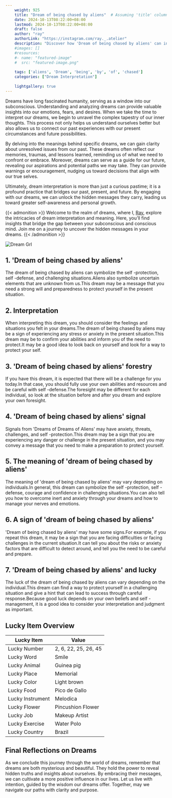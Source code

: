 ```yaml
---
    weight: 925
    title: "Dream of being chased by aliens"  # Assuming 'title' column exists
    date: 2024-10-13T08:22:00+08:00
    lastmod: 2024-10-13T08:22:00+08:00
    draft: false
    author: "ray"
    authorLink: "https://instagram.com/ray._.atelier"
    description: "Discover how 'Dream of being chased by aliens' can interpret your future and uncover its significant meanings in your life."
    #images: []
    #resources:
    #- name: "featured-image"
    #  src: "featured-image.png"
    
    tags: ['aliens', 'Dream', 'being', 'by', 'of', 'chased']
    categories: ["Dream Interpretation"]
    
    lightgallery: true
---
```

    
Dreams have long fascinated humanity, serving as a window into our subconscious. Understanding and analyzing dreams can provide valuable insights into our emotions, fears, and desires. When we take the time to interpret our dreams, we begin to unravel the complex tapestry of our inner thoughts. This process not only helps us understand ourselves better but also allows us to connect our past experiences with our present circumstances and future possibilities.

By delving into the meanings behind specific dreams, we can gain clarity about unresolved issues from our past. These dreams often reflect our memories, traumas, and lessons learned, reminding us of what we need to confront or embrace. Moreover, dreams can serve as a guide for our future, revealing our aspirations and potential paths we may take. They can provide warnings or encouragement, nudging us toward decisions that align with our true selves.

Ultimately, dream interpretation is more than just a curious pastime; it is a profound practice that bridges our past, present, and future. By engaging with our dreams, we can unlock the hidden messages they carry, leading us toward greater self-awareness and personal growth.

{{< admonition >}}
Welcome to the realm of dreams, where I, [Ray](https://instagram.com/ray._.atelier), explore the intricacies of dream interpretation and meaning. Here, you’ll find insights that bridge the gap between your subconscious and conscious mind. Join me on a journey to uncover the hidden messages in your dreams.
{{< /admonition >}}

![Dream Grl](https://cdn.pixabay.com/photo/2017/11/02/03/35/gothic-2910057_1280.jpg "Dream Grl")

## 1. 'Dream of being chased by aliens'
The dream of being chased by aliens can symbolize the self -protection, self -defense, and challenging situations.Aliens also symbolize uncertain elements that are unknown from us.This dream may be a message that you need a strong will and preparedness to protect yourself in the present situation.

## 2. Interpretation
When interpreting this dream, you should consider the feelings and situations you felt in your dreams.The dream of being chased by aliens may be a sign of experiencing any stress or anxiety in the present situation.This dream may be to confirm your abilities and inform you of the need to protect.It may be a good idea to look back on yourself and look for a way to protect your self.

## 3. 'Dream of being chased by aliens' forestry
If you have this dream, it is expected that there will be a challenge for you today.In that case, you should fully use your own abilities and resources and be careful with self -defense.The foresight may be different for each individual, so look at the situation before and after you dream and explore your own foresight.

## 4. 'Dream of being chased by aliens' signal
Signals from 'Dreams of Dreams of Aliens' may have anxiety, threats, challenges, and self -protection.This dream may be a sign that you are experiencing any danger or challenge in the present situation, and you may convey a message that you need to make a preparation to protect yourself.

## 5. The meaning of 'dream of being chased by aliens'
The meaning of 'dream of being chased by aliens' may vary depending on individuals.In general, this dream can symbolize the self -protection, self -defense, courage and confidence in challenging situations.You can also tell you how to overcome inert and anxiety through your dreams and how to manage your nerves and emotions.

## 6. A sign of 'dream of being chased by aliens'
'Dream of being chased by aliens' may have some signs.For example, if you repeat this dream, it may be a sign that you are facing difficulties or facing challenges in the current situation.It can tell you about the risks or anxiety factors that are difficult to detect around, and tell you the need to be careful and prepare.

## 7. 'Dream of being chased by aliens' and lucky
The luck of the dream of being chased by aliens can vary depending on the individual.This dream can find a way to protect yourself in a challenging situation and give a hint that can lead to success through careful response.Because good luck depends on your own beliefs and self -management, it is a good idea to consider your interpretation and judgment as important.

## Lucky Item Overview
| Lucky Item          | Value              |
|---------------|--------------------|
| Lucky Number        | 2, 6, 22, 25, 26, 45  |
| Lucky Word          | Smile |
| Lucky Animal        | Guinea pig |
| Lucky Place         | Memorial     |
| Lucky Color         | Light brown     |
| Lucky Food          | Pico de Gallo      |
| Lucky Instrument    | Melodica |
| Lucky Flower        | Pincushion Flower    |
| Lucky Job           | Makeup Artist       |
| Lucky Exercise      | Water Polo  |
| Lucky Country       | Brazil    |


##  Final Reflections on Dreams

As we conclude this journey through the world of dreams, remember that dreams are both mysterious and beautiful. They hold the power to reveal hidden truths and insights about ourselves. By embracing their messages, we can cultivate a more positive influence in our lives. Let us live with intention, guided by the wisdom our dreams offer. Together, may we navigate our paths with clarity and purpose.
